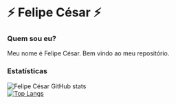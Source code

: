 # ⚡ Felipe César ⚡

### Quem sou eu?

Meu nome é Felipe César. Bem vindo ao meu repositório.

### Estatísticas

![Felipe César GitHub stats](https://github-readme-stats.vercel.app/api?username=felipecesargomes&show_icons=true&theme=default)<br/>
[![Top Langs](https://github-readme-stats.vercel.app/api/top-langs/?username=felipecesargomes&layout=compact&theme=default)](https://github.com/anuraghazra/github-readme-stats)
